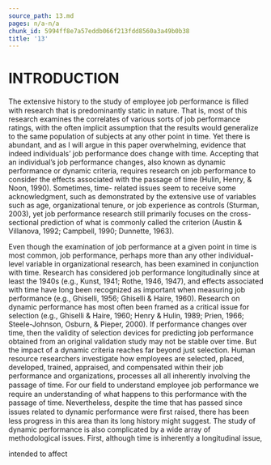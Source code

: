 ```yaml
---
source_path: 13.md
pages: n/a-n/a
chunk_id: 5994ff8e7a57eddb066f213fdd8560a3a49b0b38
title: '13'
---
```

# INTRODUCTION

The extensive history to the study of employee job performance is ﬁlled with research that is predominantly static in nature. That is, most of this research examines the correlates of various sorts of job performance ratings, with the often implicit assumption that the results would generalize to the same population of subjects at any other point in time. Yet there is abundant, and as I will argue in this paper overwhelming, evidence that indeed individuals’ job performance does change with time. Accepting that an individual’s job performance changes, also known as dynamic performance or dynamic criteria, requires research on job performance to consider the effects associated with the passage of time (Hulin, Henry, & Noon, 1990). Sometimes, time- related issues seem to receive some acknowledgment, such as demonstrated by the extensive use of variables such as age, organizational tenure, or job experience as controls (Sturman, 2003), yet job performance research still primarily focuses on the cross-sectional prediction of what is commonly called the criterion (Austin & Villanova, 1992; Campbell, 1990; Dunnette, 1963).

Even though the examination of job performance at a given point in time is most common, job performance, perhaps more than any other individual- level variable in organizational research, has been examined in conjunction with time. Research has considered job performance longitudinally since at least the 1940s (e.g., Kunst, 1941; Rothe, 1946, 1947), and effects associated with time have long been recognized as important when measuring job performance (e.g., Ghiselli, 1956; Ghiselli & Haire, 1960). Research on dynamic performance has most often been framed as a critical issue for selection (e.g., Ghiselli & Haire, 1960; Henry & Hulin, 1989; Prien, 1966; Steele-Johnson, Osburn, & Pieper, 2000). If performance changes over time, then the validity of selection devices for predicting job performance obtained from an original validation study may not be stable over time. But the impact of a dynamic criteria reaches far beyond just selection. Human resource researchers investigate how employees are selected, placed, developed, trained, appraised, and compensated within their job performance and organizations, processes all all inherently involving the passage of time. For our ﬁeld to understand employee job performance we require an understanding of what happens to this performance with the passage of time. Nevertheless, despite the time that has passed since issues related to dynamic performance were ﬁrst raised, there has been less progress in this area than its long history might suggest. The study of dynamic performance is also complicated by a wide array of methodological issues. First, although time is inherently a longitudinal issue,

intended to affect
